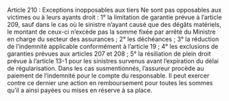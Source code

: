 Article 210 : Exceptions inopposables aux tiers
Ne sont pas opposables aux victimes ou à leurs ayants droit :
1° la limitation de garantie prévue à l’article 209, sauf dans le cas où le sinistre n’ayant causé que des dégâts matériels, le montant de ceux-ci n’excède pas la somme fixée par arrêté du Ministre en charge du secteur des assurances ;
2° les déchéances ;
3° la réduction de l’indemnité applicable conformément à l’article 19 ;
4° les exclusions de garanties prévues aux articles 207 et 208 ;
5° la résiliation de plein droit prévue à l’article 13-1 pour les sinistres survenus avant l’expiration du délai de régularisation.
Dans les cas susmentionnés, l’assureur procède au paiement de l’indemnité pour le compte du responsable.
Il peut exercer contre ce dernier une action en remboursement pour toutes les sommes qu’il a ainsi payées ou mises en réserve à sa place.